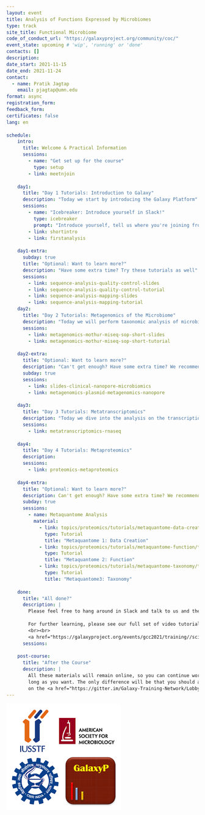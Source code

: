 ```yaml
---
layout: event
title: Analysis of Functions Expressed by Microbiomes
type: track
site_title: Functional Microbiome
code_of_conduct_url: "https://galaxyproject.org/community/coc/"
event_state: upcoming # 'wip', 'running' or 'done'
contacts: []
description:
date_start: 2021-11-15
date_end: 2021-11-24
contact:
  - name: Pratik Jagtap
    email: pjagtap@umn.edu
format: async
registration_form:
feedback_form:
certificates: false
lang: en

schedule:
    intro:
      title: Welcome & Practical Information
      sessions:
        - name: "Get set up for the course"
          type: setup
        - link: meetnjoin

    day1:
      title: "Day 1 Tutorials: Introduction to Galaxy"
      description: "Today we start by introducing the Galaxy Platform"
      sessions:
        - name: "Icebreaker: Introduce yourself in Slack!"
          type: icebreaker
          prompt: "Introduce yourself, tell us where you're joining from, and one thing about your surroundings (e.g. it's snowing outside, there's a squirrel on my porch, my cat is on my keyboard)"
        - link: shortintro
        - link: firstanalysis

    day1-extra:
      subday: true
      title: "Optional: Want to learn more?"
      description: "Have some extra time? Try these tutorials as well"
      sessions:
        - link: sequence-analysis-quality-control-slides
        - link: sequence-analysis-quality-control-tutorial
        - link: sequence-analysis-mapping-slides
        - link: sequence-analysis-mapping-tutorial
    day2:
      title: "Day 2 Tutorials: Metagenomics of the Microbiome"
      description: "Today we will perform taxonomic analysis of microbiome data using 16S amplicon sequencing, and analyze the microbiome for antibiotic resistance using Nanopore data"
      sessions:
        - link: metagenomics-mothur-miseq-sop-short-slides
        - link: metagenomics-mothur-miseq-sop-short-tutorial

    day2-extra:
      title: "Optional: Want to learn more?"
      description: "Can't get enough? Have some extra time? We recommend the following optional tutorials."
      subday: true
      sessions:
        - link: slides-clinical-nanopore-microbiomics
        - link: metagenomics-plasmid-metagenomics-nanopore

    day3:
      title: "Day 3 Tutorials: Metatranscriptomics"
      description: "Today we dive into the analysis on the transcriptiomics level"
      sessions:
        - link: metatranscriptomics-rnaseq

    day4:
      title: "Day 4 Tutorials: Metaproteomics"
      description:
      sessions:
        - link: proteomics-metaproteomics

    day4-extra:
      title: "Optional: Want to learn more?"
      description: Can't get enough? Have some extra time? We recommend the following optional tutorials.
      subday: true
      sessions:
        - name: Metaquantome Analysis
          material:
            - link: topics/proteomics/tutorials/metaquantome-data-creation/tutorial.html
              type: Tutorial
              title: "Metaquantome 1: Data Creation"
            - link: topics/proteomics/tutorials/metaquantome-function/tutorial.html
              type: Tutorial
              title: "Metaquantome 2: Function"
            - link: topics/proteomics/tutorials/metaquantome-taxonomy/tutorial.html
              type: Tutorial
              title: "Metaquantome3: Taxonomy"

    done:
      title: "All done?"
      description: |
        Please feel free to hang around in Slack and talk to us and the rest of the Galaxy community! Thanks for joining!!

        For further learning, please see our full set of video tutorials below.
        <br><br>
        <a href="https://galaxyproject.org/events/gcc2021/training//science-track" class="btn btn-warning btn-lg">All GTN Video Tutorials</a>
      sessions:

    post-course:
      title: "After the Course"
      description: |
        All these materials will remain online, so you can continue working on them for as
        long as you want. The only difference will be that you should ask your questions
        on the <a href="https://gitter.im/Galaxy-Training-Network/Lobby">GTN Gitter channel</a>, instead of Slack.
---
```



![](sponsors-hosts.png)

